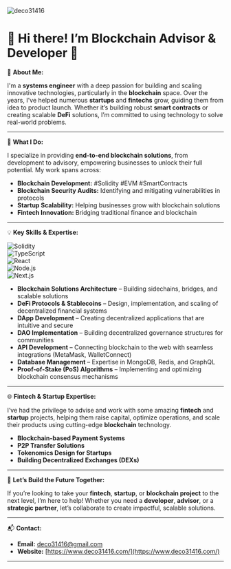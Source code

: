 ![deco31416](https://github.com/deco31416/deco31416/blob/main/public/Header.svg)

# 👋 Hi there! I’m **Blockchain Advisor & Developer** :blue_heart:

🚀 **About Me:**

I'm a **systems engineer** with a deep passion for building and scaling innovative technologies, particularly in the **blockchain** space. Over the years, I've helped numerous **startups** and **fintechs** grow, guiding them from idea to product launch. Whether it’s building robust **smart contracts** or creating scalable **DeFi** solutions, I’m committed to using technology to solve real-world problems.

---

💼 **What I Do:**

I specialize in providing **end-to-end blockchain solutions**, from development to advisory, empowering businesses to unlock their full potential. My work spans across:

- **Blockchain Development:** #Solidity #EVM #SmartContracts  
- **Blockchain Security Audits:** Identifying and mitigating vulnerabilities in protocols  
- **Startup Scalability:** Helping businesses grow with blockchain solutions  
- **Fintech Innovation:** Bridging traditional finance and blockchain  

---

💡 **Key Skills & Expertise:**

![Solidity](https://img.shields.io/badge/Solidity-e6e6e6?style=for-the-badge&logo=solidity&logoColor=black)  
![TypeScript](https://img.shields.io/badge/TypeScript-007ACC?style=for-the-badge&logo=typescript&logoColor=white)  
![React](https://img.shields.io/badge/React-61DAFB?style=for-the-badge&logo=react&logoColor=white)  
![Node.js](https://img.shields.io/badge/Node.js-339933?style=for-the-badge&logo=node.js&logoColor=white)  
![Next.js](https://img.shields.io/badge/Next.js-000000?style=for-the-badge&logo=next.js&logoColor=white)

- **Blockchain Solutions Architecture** – Building sidechains, bridges, and scalable solutions
- **DeFi Protocols & Stablecoins** – Design, implementation, and scaling of decentralized financial systems
- **DApp Development** – Creating decentralized applications that are intuitive and secure
- **DAO Implementation** – Building decentralized governance structures for communities
- **API Development** – Connecting blockchain to the web with seamless integrations (MetaMask, WalletConnect)
- **Database Management** – Expertise in MongoDB, Redis, and GraphQL
- **Proof-of-Stake (PoS) Algorithms** – Implementing and optimizing blockchain consensus mechanisms

---

🌐 **Fintech & Startup Expertise:**

I’ve had the privilege to advise and work with some amazing **fintech** and **startup** projects, helping them raise capital, optimize operations, and scale their products using cutting-edge **blockchain** technology.

- **Blockchain-based Payment Systems**
- **P2P Transfer Solutions**
- **Tokenomics Design for Startups**
- **Building Decentralized Exchanges (DEXs)**

---

💬 **Let’s Build the Future Together:**

If you’re looking to take your **fintech**, **startup**, or **blockchain project** to the next level, I’m here to help! Whether you need a **developer**, **advisor**, or a **strategic partner**, let’s collaborate to create impactful, scalable solutions.

---

📬 **Contact:**
- **Email:** [deco31416@gmail.com](mailto:deco31416@gmail.com)
- **Website:** [https://www.deco31416.com/](https://www.deco31416.com/)

---

